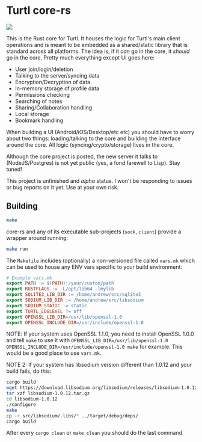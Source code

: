 # Turtl core-rs
<a href="https://circleci.com/gh/turtl/core-rs"><img src="https://circleci.com/gh/turtl/core-rs.svg?style=shield&circle-token=:circle-token"></a>

This is the Rust core for Turtl. It houses the logic for Turtl's main client
operations and is meant to be embedded as a shared/static library that is
standard across all platforms. The idea is, if it *can* go in the core, it
*should* go in the core. Pretty much everything except UI goes here:

- User join/login/deletion
- Talking to the server/syncing data
- Encryption/Decryption of data
- In-memory storage of profile data
- Permissions checking
- Searching of notes
- Sharing/Collaboration handling
- Local storage
- Bookmark handling

When building a UI (Android/iOS/Desktop/etc etc) you should have to worry about
two things: loading/talking to the core and building the interface around the
core. All logic (syncing/crypto/storage) lives in the core.

Although the core project is posted, the new server it talks to (NodeJS/Postgres)
is not yet public (yes, a fond farewell to Lisp). Stay tuned!

This project is unfinished and *alpha* status. I won't be responding to issues
or bug reports on it yet. Use at your own risk.

## Building

```bash
make
```

core-rs and any of its executable sub-projects (`sock`, `client`) provide a
wrapper around running:

```bash
make run
```

The `Makefile` includes (optionally) a non-versioned file called `vars.mk` which
can be used to house any ENV vars specific to your build environment:

```makefile
# Example vars.mk
export PATH := $(PATH):/your/custom/path
export RUSTFLAGS := -L/opt/lib64 -lmylib
export SQLITE3_LIB_DIR := /home/andrew/src/sqlite3
export SODIUM_LIB_DIR := /home/andrew/src/libsodium
export SODIUM_STATIC := static
export TURTL_LOGLEVEL ?= off
export OPENSSL_LIB_DIR=/usr/lib/openssl-1.0
export OPENSSL_INCLUDE_DIR=/usr/include/openssl-1.0
```

NOTE: If your system uses OpenSSL 1.1.0, you need to install OpenSSL 1.0.0 and
tell `make` to use it with `OPENSSL_LIB_DIR=/usr/lib/openssl-1.0 OPENSSL_INCLUDE_DIR=/usr/include/openssl-1.0 make`
for example. This would be a good place to use `vars.mk`.

NOTE 2: If your system has libsodium version different than 1.0.12 and your build fails, do this:

```bash
cargo build
wget https://download.libsodium.org/libsodium/releases/libsodium-1.0.12.tar.gz
tar xzf libsodium-1.0.12.tar.gz
cd libsodium-1.0.12
./configure
make
cp -r src/libsodium/.libs/* ../target/debug/deps/
cargo build
```
After every `cargo clean` or `make clean` you should do the last command

